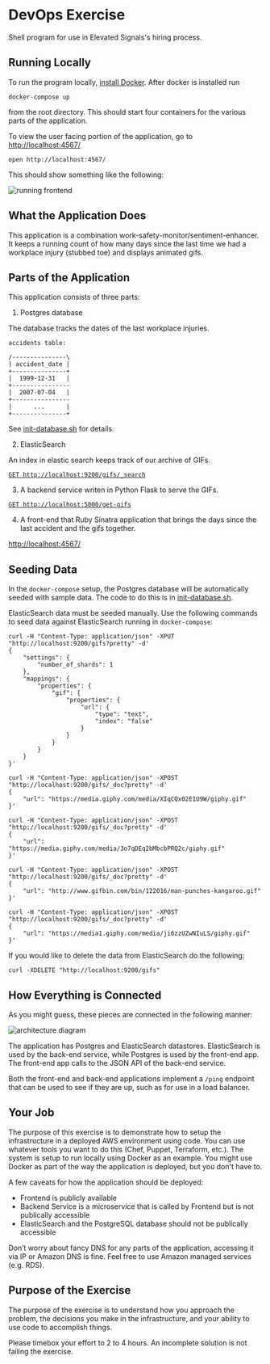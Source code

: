 # DevOps Exercise

Shell program for use in Elevated Signals's hiring process.


## Running Locally

To run the program locally, [install Docker](https://docs.docker.com/docker-for-mac/). After docker is installed run

```
docker-compose up
```

from the root directory. This should start four containers for the various parts of the application.

To view the user facing portion of the application, go to [http://localhost:4567/](http://localhost:4567/)

```
open http://localhost:4567/
```

This should show something like the following:

![running frontend](docs/images/fully-running-app.png)


## What the Application Does

This application is a combination work-safety-monitor/sentiment-enhancer. It keeps a running count of how many days since the last time we had a workplace injury (stubbed toe) and displays animated gifs.


## Parts of the Application

This application consists of three parts:


1. Postgres database

The database tracks the dates of the last workplace injuries.

```
accidents table:

/---------------\
| accident_date |
+---------------+
|  1999-12-31   |
+----------------
|  2007-07-04   |
+----------------
|      ...      |
+---------------+
```

See [init-database.sh](postgres/init-database.sh) for details.


2. ElasticSearch

An index in elastic search keeps track of our archive of GIFs.

[`GET http://localhost:9200/gifs/_search`](http://localhost:9200/gifs/_search)


3. A backend service writen in Python Flask to serve the GIFs.

[`GET http://localhost:5000/get-gifs`](http://localhost:5000/get-gifs)


4. A front-end that Ruby Sinatra application that brings the days since the last accident and the gifs together.

[http://localhost:4567/](http://localhost:4567/)

## Seeding Data

In the `docker-compose` setup, the Postgres database will be automatically seeded with sample data. The code to do this is in [init-database.sh](postgres/init-database.sh).

ElasticSearch data must be seeded manually. Use the following commands to seed data against ElasticSearch running in `docker-compose`:

```
curl -H "Content-Type: application/json" -XPUT "http://localhost:9200/gifs?pretty" -d'
{
    "settings": {
        "number_of_shards": 1
    },
    "mappings": {
        "properties": {
            "gif": {
                "properties": {
                    "url": {
                        "type": "text",
                        "index": "false"
                    }
                }
            }
        }
    }
}'
```

```
curl -H "Content-Type: application/json" -XPOST "http://localhost:9200/gifs/_doc?pretty" -d'
{
    "url": "https://media.giphy.com/media/XIqCQx02E1U9W/giphy.gif"
}'
```

```
curl -H "Content-Type: application/json" -XPOST "http://localhost:9200/gifs/_doc?pretty" -d'
{
    "url": "https://media.giphy.com/media/3o7qDEq2bMbcbPRQ2c/giphy.gif"
}'
```

```
curl -H "Content-Type: application/json" -XPOST "http://localhost:9200/gifs/_doc?pretty" -d'
{
    "url": "http://www.gifbin.com/bin/122016/man-punches-kangaroo.gif"
}'
```

```
curl -H "Content-Type: application/json" -XPOST "http://localhost:9200/gifs/_doc?pretty" -d'
{
    "url": "https://media1.giphy.com/media/ji6zzUZwNIuLS/giphy.gif"
}'
```

If you would like to delete the data from ElasticSearch do the following:

```
curl -XDELETE "http://localhost:9200/gifs"
```

## How Everything is Connected

As you might guess, these pieces are connected in the following manner:

![architecture diagram](docs/images/architecture-diagram.png)

The application has Postgres and ElasticSearch datastores. ElasticSearch is used by the back-end service, while Postgres is used by the front-end app. The front-end app calls to the JSON API of the back-end service.

Both the front-end and back-end applications implement a `/ping` endpoint that can be used to see if they are up, such as for use in a load balancer.


## Your Job

The purpose of this exercise is to demonstrate how to setup the infrastructure in a deployed AWS environment using code. You can use whatever tools you want to do this (Chef, Puppet, Terraform, etc.). The system is setup to run locally using Docker as an example. You might use Docker as part of the way the application is deployed, but you don't have to.

A few caveats for how the application should be deployed:

* Frontend is publicly available
* Backend Service is a microservice that is called by Frontend but is not publically accessible
* ElasticSearch and the PostgreSQL database should not be publically accessible

Don’t worry about fancy DNS for any parts of the application, accessing it via IP or Amazon DNS is fine. Feel free to use Amazon managed services (e.g. RDS).


## Purpose of the Exercise

The purpose of the exercise is to understand how you approach the problem, the decisions you make in the infrastructure, and your ability to use code to accomplish things.

Please timebox your effort to 2 to 4 hours. An incomplete solution is not failing the exercise.
